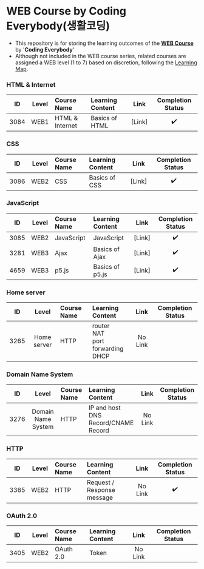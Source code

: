 # WEB Course by Coding Everybody(생활코딩)

- This repository is for storing the learning outcomes of the **[WEB Course](https://opentutorials.org/course/3083)** by '**Coding Everybody**'
- Although not included in the WEB course series, related courses are assigned a WEB level (1 to 7) based on discretion, following the [Learning Map](https://seomal.com/map).

### HTML & Internet
|ID|Level|Course Name|Learning Content|Link|Completion Status|
|:---:|:---:|:---|:---|:---:|:---:|
|3084|WEB1|HTML & Internet|Basics of HTML|[Link]|✔️|

### CSS
|ID|Level|Course Name|Learning Content|Link|Completion Status|
|:---:|:---:|:---|:---|:---:|:---:|
|3086|WEB2|CSS|Basics of CSS|[Link]|✔️|

### JavaScript
|ID|Level|Course Name|Learning Content|Link|Completion Status|
|:---:|:---:|:---|:---|:---:|:---:|
|3085|WEB2|JavaScript|JavaScript|[Link]|✔️|
|3281|WEB3|Ajax|Basics of Ajax|[Link]|✔️|
|4659|WEB3|p5.js|Basics of p5.js|[Link]|✔️|

### Home server
|ID|Level|Course Name|Learning Content|Link|Completion Status|
|:---:|:---:|:---|:---|:---:|:---:|
|3265|Home server|HTTP|router <br/> NAT <br/> port forwarding <br/> DHCP|No Link||

### Domain Name System
|ID|Level|Course Name|Learning Content|Link|Completion Status|
|:---:|:---:|:---|:---|:---:|:---:|
|3276|Domain Name System|HTTP|IP and host <br/> DNS Record/CNAME Record|No Link||

### HTTP
|ID|Level|Course Name|Learning Content|Link|Completion Status|
|:---:|:---:|:---|:---|:---:|:---:|
|3385|WEB2|HTTP|Request / Response message|No Link|✔️|

### OAuth 2.0
|ID|Level|Course Name|Learning Content|Link|Completion Status|
|:---:|:---:|:---|:---|:---:|:---:|
|3405|WEB2|OAuth 2.0|Token|No Link||

